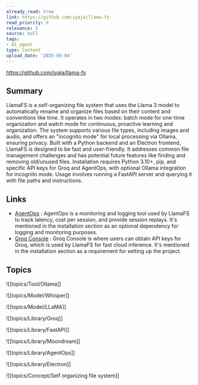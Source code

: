 ```yaml
---
already_read: true
link: https://github.com/iyaja/llama-fs
read_priority: 0
relevance: 5
source: null
tags:
- AI_agent
type: Content
upload_date: '2025-05-04'
---
```


https://github.com/iyaja/llama-fs
## Summary

LlamaFS is a self-organizing file system that uses the Llama 3 model to automatically rename and organize files based on their content and conventions like time. It operates in two modes: batch mode for one-time organization and watch mode for continuous, proactive learning and organization. The system supports various file types, including images and audio, and offers an "incognito mode" for local processing via Ollama, ensuring privacy. Built with a Python backend and an Electron frontend, LlamaFS is designed to be fast and user-friendly. It addresses common file management challenges and has potential future features like finding and removing old/unused files. Installation requires Python 3.10+, pip, and specific API keys for Groq and AgentOps, with optional Ollama integration for incognito mode. Usage involves running a FastAPI server and querying it with file paths and instructions.
## Links

- [AgentOps](https://agentops.ai/?utm_source=llama-fs) : AgentOps is a monitoring and logging tool used by LlamaFS to track latency, cost per session, and provide session replays. It's mentioned in the installation section as an optional dependency for logging and monitoring purposes.
- [Groq Console](https://console.groq.com/keys) : Groq Console is where users can obtain API keys for Groq, which is used by LlamaFS for fast cloud inference. It's mentioned in the installation section as a requirement for setting up the project.

## Topics

![[topics/Tool/Ollama]]

![[topics/Model/Whisper]]

![[topics/Model/LLaMA]]

![[topics/Library/Groq]]

![[topics/Library/FastAPI]]

![[topics/Library/Moondream]]

![[topics/Library/AgentOps]]

![[topics/Library/Electron]]

![[topics/Concept/Self organizing file system]]